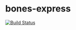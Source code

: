 # bones-express

[![Build Status](https://travis-ci.org/maxweldsouza/bones-express.svg?branch=master)](https://travis-ci.org/maxweldsouza/bones-express)

